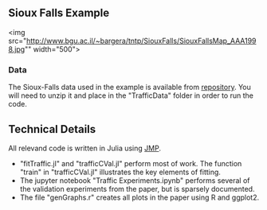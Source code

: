 ## Sioux Falls Example
<img src="http://www.bgu.ac.il/~bargera/tntp/SiouxFalls/SiouxFallsMap_AAA1998.jpg"" width="500">

### Data
The Sioux-Falls data used in the example is available from [repository](https://github.com/bstabler/TransportationNetworks).  You will need to unzip it and place in the "TrafficData" folder in order to run the code.  

## Technical Details
All relevand code is written in Julia using [JMP](https://github.com/JuliaOpt/JuMP.jl).  
* "fitTraffic.jl" and "trafficCVal.jl" perform most of work. The function "train" in "trafficCVal.jl" illustrates the key elements of fitting.
* The jupyter notebook "Traffic Experiments.ipynb" performs several of the validation experiments from the paper, but is sparsely documented.
* The file "genGraphs.r" creates all plots in the paper using R and ggplot2.  



